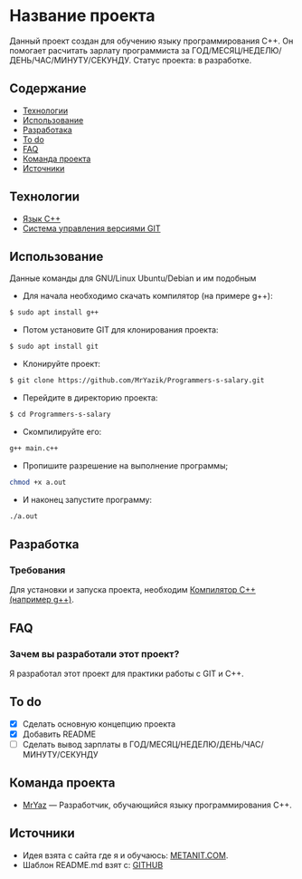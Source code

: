 # Название проекта

Данный проект создан для обучению языку программирования C++. Он помогает расчитать зарлату программиста за ГОД/МЕСЯЦ/НЕДЕЛЮ/ДЕНЬ/ЧАС/МИНУТУ/СЕКУНДУ. Статус проекта: в разработке.

## Содержание
- [Технологии](#технологии)
- [Использование](#использование)
- [Разработака](#разработка)
- [To do](#to-do)
- [FAQ](#faq)
- [Команда проекта](#команда-проекта)
- [Источники](#источники)

## Технологии
- [Язык C++](https://isocpp.org/)
- [Система управления версиями GIT](https://git-scm.com/)

## Использование

Данные команды для GNU/Linux Ubuntu/Debian и им подобным

- Для начала необходимо скачать компилятор (на примере g++):

```sh
$ sudo apt install g++
```

- Потом установите GIT для клонирования проекта:

```sh
$ sudo apt install git
```

- Клонируйте проект:

```sh
$ git clone https://github.com/MrYazik/Programmers-s-salary.git
```

- Перейдите в директорию проекта:

```sh
$ cd Programmers-s-salary
```

- Скомпилируйте его:

```sh
g++ main.c++
```

- Пропишите разрешение на выполнение программы;

```sh
chmod +x a.out
```

- И наконец запустите программу:

```sh
./a.out
```

## Разработка

### Требования
Для установки и запуска проекта, необходим [Компилятор C++ (например g++)](https://gcc.gnu.org/).

## FAQ 

### Зачем вы разработали этот проект?
Я разработал этот проект для практики работы с GIT и C++.

## To do
- [x] Сделать основную концепцию проекта
- [x] Добавить README
- [ ] Сделать вывод зарплаты в ГОД/МЕСЯЦ/НЕДЕЛЮ/ДЕНЬ/ЧАС/МИНУТУ/СЕКУНДУ

## Команда проекта

- [MrYaz](tg://resolve?domain=bzvyagintsev) — Разработчик, обучающийся языку программирования C++.

## Источники
- Идея взята с сайта где я и обучаюсь: [METANIT.COM](metanit.com).
- Шаблон README.md взят с: [GITHUB](https://gist.github.com/bzvyagintsev/0c4adf4403d4261808d75f9576c814c2)
